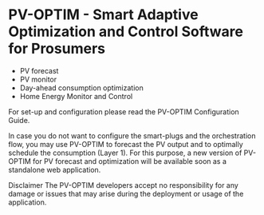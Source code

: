 # PV-OPTIM - Smart Adaptive Optimization and Control Software for Prosumers

- PV forecast 
- PV monitor
- Day-ahead consumption optimization
- Home Energy Monitor and Control

For set-up and configuration please read the PV-OPTIM Configuration Guide.

In case you do not want to configure the smart-plugs and the orchestration flow, you may use PV-OPTIM to forecast the PV output and to optimally schedule the consumption (Layer 1). For this purpose, a new version of PV-OPTIM for PV forecast and optimization will be available soon as a standalone web application. 


Disclaimer
The PV-OPTIM developers accept no responsibility for any damage or issues that may arise during the deployment or usage of the application.

